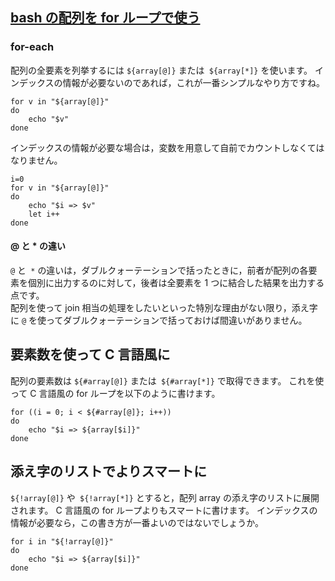 ## [bash の配列を for ループで使う](http://amano41.hatenablog.jp/entry/bash-for-loop-over-array)

### for-each
配列の全要素を列挙するには `${array[@]}` または` ${array[*]}` を使います。 インデックスの情報が必要ないのであれば，これが一番シンプルなやり方ですね。<br>
```
for v in "${array[@]}"
do
    echo "$v"
done
```

インデックスの情報が必要な場合は，変数を用意して自前でカウントしなくてはなりません。<br>
```
i=0
for v in "${array[@]}"
do
    echo "$i => $v"
    let i++
done
```

#### @ と * の違い
`@` と` *` の違いは，ダブルクォーテーションで括ったときに，前者が配列の各要素を個別に出力するのに対して，後者は全要素を 1 つに結合した結果を出力する点です。<br>
配列を使って join 相当の処理をしたいといった特別な理由がない限り，添え字に `@` を使ってダブルクォーテーションで括っておけば間違いがありません。<br>


## 要素数を使って C 言語風に
配列の要素数は `${#array[@]}` または` ${#array[*]}` で取得できます。 これを使って C 言語風の for ループを以下のように書けます。<br>
```
for ((i = 0; i < ${#array[@]}; i++))
do
    echo "$i => ${array[$i]}"
done
```

## 添え字のリストでよりスマートに
`${!array[@]}` や` ${!array[*]}` とすると，配列 array の添え字のリストに展開されます。 C 言語風の for ループよりもスマートに書けます。 インデックスの情報が必要なら，この書き方が一番よいのではないでしょうか。<br>
```
for i in "${!array[@]}"
do
    echo "$i => ${array[$i]}"
done
```
